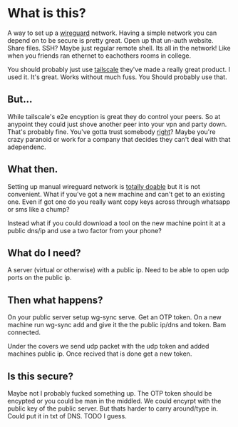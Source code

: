 # What is this?

A way to set up a [wireguard](https://www.wireguard.com/) network. Having a simple network you can depend on to be secure is pretty great. Open up that un-auth website. Share files.
SSH? Maybe just regular remote shell. Its all in the network! Like when you friends ran ethernet to eachothers rooms in college.

You should probably just use [tailscale](https://tailscale.com/) they've made a really great product. 
I used it. It's great. Works without much fuss. You Should probably use that.

## But...
While tailscale's e2e encyption is great they do control your peers. So at anypoint they could just shove another peer into your vpn and party down.
That's probably fine. You've gotta trust somebody [right](https://www.bing.com/ck/a?!&&p=7e3d9888db2fefcaJmltdHM9MTcwMTk5MzYwMCZpZ3VpZD0wNTdhN2Y4Yi01MTc4LTZiOGQtMTk3ZC02YzVlNTBjMjZhOWMmaW5zaWQ9NTE4NA&ptn=3&ver=2&hsh=3&fclid=057a7f8b-5178-6b8d-197d-6c5e50c26a9c&psq=trusting+trust+acm&u=a1aHR0cHM6Ly93d3cuY3MuY211LmVkdS9-cmRyaWxleS80ODcvcGFwZXJzL1Rob21wc29uXzE5ODRfUmVmbGVjdGlvbnNvblRydXN0aW5nVHJ1c3QucGRm&ntb=1)?
Maybe you're crazy paranoid or work for a company that decides they can't deal with that adependenc. 

## What then.
Setting up manual wireguard network is [totally doable](https://www.wireguard.com/quickstart/) but it is not convenient.
What if you've got a new machine and can't get to an existing one. Even if got one do you really want copy keys across through whatsapp or sms like a chump?

Instead what if you could download a tool on the new machine point it at a public dns/ip and use a two factor from your phone?

## What do I need?
A server (virtual or otherwise) with a public ip. Need to be able to open udp ports on the public ip.

## Then what happens? 
On your public server setup wg-sync serve. Get an OTP token.  On a new machine run wg-sync add and give it the the public ip/dns and token. Bam connected.

Under the covers we send udp packet with the udp token and added machines public ip. Once recived that is done get a new token. 

## Is this secure?
Maybe not I probably fucked something up. The OTP token should be encypted or you could be man in the middled. We could encyrpt with the public key of the public server.
But thats harder to carry around/type in. Could put it in txt of DNS. TODO I guess. 
